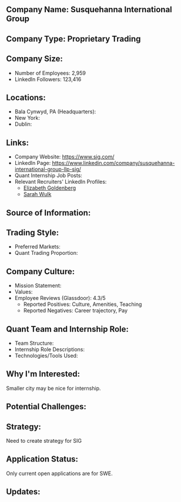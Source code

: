 ## Company Name: Susquehanna International Group

## Company Type: Proprietary Trading

## Company Size:
- Number of Employees: 2,959
- LinkedIn Followers: 123,416

## Locations:
- Bala Cynwyd, PA (Headquarters): 
- New York: 
- Dublin: 

## Links:
- Company Website: https://www.sig.com/
- LinkedIn Page: https://www.linkedin.com/company/susquehanna-international-group-llp-sig/
- Quant Internship Job Posts: 
- Relevant Recruiters' LinkedIn Profiles: 
  - [Elizabeth Goldenberg](https://www.linkedin.com/in/egoldenberg9/)
  - [Sarah Wulk](https://www.linkedin.com/in/sarahwulk/)

## Source of Information:

## Trading Style:
- Preferred Markets: 
- Quant Trading Proportion: 

## Company Culture:
- Mission Statement: 
- Values: 
- Employee Reviews (Glassdoor): 4.3/5
  - Reported Positives: Culture, Amenities, Teaching
  - Reported Negatives: Career trajectory, Pay

## Quant Team and Internship Role:
- Team Structure: 
- Internship Role Descriptions: 
- Technologies/Tools Used: 

## Why I'm Interested:
Smaller city may be nice for internship.

## Potential Challenges: 

## Strategy:
Need to create strategy for SIG

## Application Status:
Only current open applications are for SWE.

## Updates:
